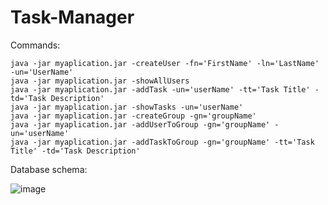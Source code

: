 # Task-Manager

Commands:

    java -jar myaplication.jar -createUser -fn='FirstName' -ln='LastName' -un='UserName'
    java -jar myaplication.jar -showAllUsers
    java -jar myaplication.jar -addTask -un='userName' -tt='Task Title' -td='Task Description'
    java -jar myaplication.jar -showTasks -un='userName'
    java -jar myaplication.jar -createGroup -gn='groupName'
    java -jar myaplication.jar -addUserToGroup -gn='groupName' -un='userName'
    java -jar myaplication.jar -addTaskToGroup -gn='groupName' -tt='Task Title' -td='Task Description'
    
    
Database schema:

![image](https://user-images.githubusercontent.com/59333010/118286885-98d70d00-b4db-11eb-9c8a-355af0e1750e.png)
